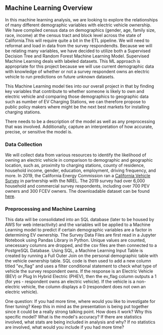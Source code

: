 <!-- ABOUT THE PROJECT -->
## Machine Learning Overview

In this machine learning analysis, we are looking to explore the relationships of many different demographic variables with electric vehicle ownership. We have compiled census data on demographics (gender, age, family size, race, income) at the census tract and block level across the state of California.This will require quite a bit in the ETL pipeline. We will need to reformat and load in data from the survey respondendts. Because we will be relating many variables, we have decided to utilize both a Supervised Decision Tree and Random Forest Machine Learning Model. Supervised Machine Learning deals with labeled datasets. This ML approach is appropriate for this project because we will use current demographic data with knowledge of whether or not a survey respondent owns an electric vehicle to run predictions on future unknown datasets. 

This Machine Learning model ties into our overall project in that by finding key variables that contribute to whether someone is likely to own and electric vehicle and comparing those demographics to geographic data such as number of EV Charging Stations, we can therefore propose to public policy makers where might be the next best markets for installing charging stations. 

There needs to be a description of the model as well as any preprocessing that was involved. Additionally, capture an interpretation of how accurate, precise, or sensitive the model is.

### Data Collection
We will collect data from various resources to identify the likelihood of owning an electric vehicle in comparison to demographic and geographic location, such as, proximity to charging stations, county of residence, household income, gender, education, employment, driving frequency, and more. In 2019, the California Energy Commission ran a [California Vehicle Survey](https://www.energy.ca.gov/data-reports/surveys/california-vehicle-survey) in partnership with the NREL. The 2019 survey had over 6,000 household and commercial survey respondents, including over 700 PEV owners and 300 FCEV owners. The downloadable dataset can be found [here](https://www.nrel.gov/transportation/secure-transportation-data/tsdc-2019-california-vehicle-survey.html).

### Preprocessing and Machine Learning
This data will be consolidated into an SQL database (later to be housed by AWS for web interactivity) and the variables will be applied to a Machine Learning model to predict if certain demographic variables are a factor in determining EV ownership. The Survey Data Files are first read in a Jupyter Notebook using Pandas Library in Python. Unique values are counted, unecessary columns are dropped, and the csv files are then connected to a PostgreSQL Database. Using SQL, a Machine Learning Input Table is created by running a Full Outer Join on the personal demographic table with the vehicle ownership table. SQL code is then used to add a new column titled "ev_flag" and uses a filter conditional statement to check what type of vehicle the survey respondent owns. If the response is an Electric Vehicle (BEV) or Plug In Hybrid Electric (PHEV), then the ev_flag column outputs a 1 (for yes - respondent owns an electric vehicle). If the vehicle is a non-electric vehicle, the column displays a 0 (respondent does not own an electric vehicle).  

One question: If you had more time, where would you like to investigate for finer tuning? Keep this in mind as the presentation is being put together since it could be a really strong talking point.
How does it work?
Why this specific model?
What is the model's accuracy?
If there are statistics involved, what stats are being included in analysis and why?
If no statistics are involved, what would you include if you had more time?
